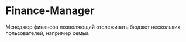 # Finance-Manager

Менеджер финансов позволяющий отслеживать бюджет нескольких пользователей, например семьи.